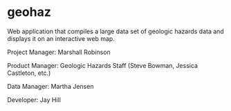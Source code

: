 # geohaz
Web application that compiles a large data set of geologic hazards data and displays it on an interactive web map.

Project Manager: Marshall Robinson

Product Manager: Geologic Hazards Staff (Steve Bowman, Jessica Castleton, etc.)

Data Manager: Martha Jensen

Developer: Jay Hill
